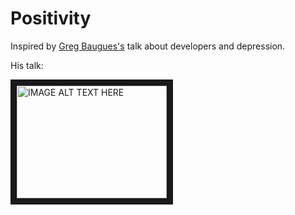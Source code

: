 # Positivity

Inspired by [Greg Baugues's](http://baugues.com/) talk about developers and depression.

His talk:

<a href="http://www.youtube.com/watch?feature=player_embedded&v=yFIa-Mc2KSk
" target="_blank"><img src="http://img.youtube.com/vi/YOUTUBE_VIDEO_ID_HERE/0.jpg" 
alt="IMAGE ALT TEXT HERE" width="240" height="180" border="10" /></a>
